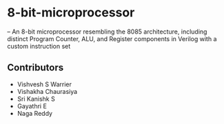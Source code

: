 # 8-bit-microprocessor
– An 8-bit microprocessor resembling the 8085 architecture, including distinct Program Counter, ALU, and
Register components in Verilog with a custom instruction set

## Contributors
- Vishvesh S Warrier
- Vishakha Chaurasiya
- Sri Kanishk S
- Gayathri E
- Naga Reddy
